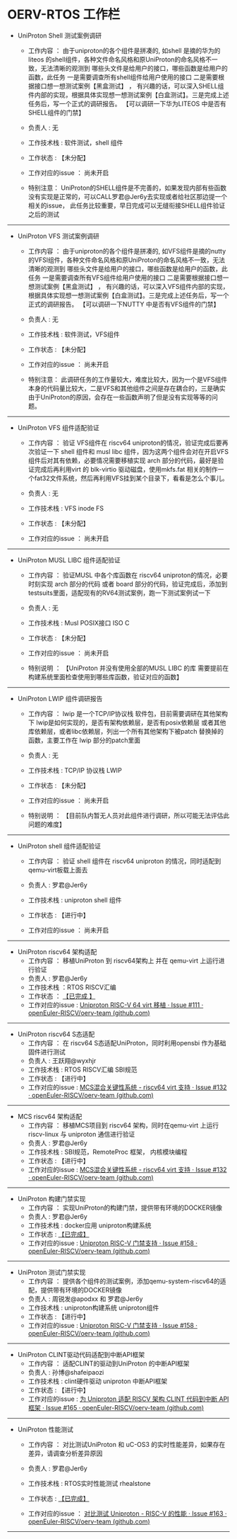 # OERV-RTOS 工作栏

- UniProton Shell 测试案例调研
  - 工作内容 ： 由于uniproton的各个组件是拼凑的, 如shell 是摘的华为的liteos 的shell组件，各种文件命名风格和原UniProton的命名风格不一致，无法清晰的观测到 哪些头文件是给用户的接口，哪些函数是给用户的函数，此任务 一是需要调查所有shell组件给用户使用的接口 二是需要根据接口想一想测试案例【黑盒测试】 ， 有兴趣的话，可以深入SHELL组件内部的实现，根据具体实现想一想测试案例【白盒测试】。三是完成上述任务后，写一个正式的调研报告。 【可以调研一下华为LITEOS 中是否有SHELL组件的门禁】
  - 负责人     :    无

  - 工作技术栈 :  软件测试，shell 组件

  - 工作状态 :   【未分配】

  - 工作对应的issue ： 尚未开启

  - 特别注意： UniProton的SHELL组件是不完善的，如果发现内部有些函数没有实现是正常的，可以CALL罗君@Jer6y去实现或者给社区那边提一个相关的issue， 此任务比较重要，早日完成可以无缝衔接SHELL组件验证之后的测试


------



- UniProton VFS 测试案例调研
  - 工作内容 ： 由于uniproton的各个组件是拼凑的, 如VFS组件是摘的nutty 的VFSl组件，各种文件命名风格和原UniProton的命名风格不一致，无法清晰的观测到 哪些头文件是给用户的接口，哪些函数是给用户的函数，此任务 一是需要调查所有VFS组件给用户使用的接口 二是需要根据接口想一想测试案例【黑盒测试】 ， 有兴趣的话，可以深入VFS组件内部的实现，根据具体实现想一想测试案例【白盒测试】。三是完成上述任务后，写一个正式的调研报告。 【可以调研一下NUTTY 中是否有VFS组件的门禁】
  - 负责人     :    无

  - 工作技术栈 :  软件测试，VFS组件

  - 工作状态 :   【未分配】

  - 工作对应的issue ： 尚未开启

  - 特别注意： 此调研任务的工作量较大，难度比较大，因为一个是VFS组件本身的代码量比较大，二是VFS和其他组件之间是存在耦合的，三是确实由于UniProton的原因，会存在一些函数声明了但是没有实现等等的问题。



------



- UniProton  VFS 组件适配验证
  - 工作内容 ： 验证 VFS组件在 riscv64 uniproton的情况，验证完成后要再次验证一下 shell 组件和 musl libc 组件，因为这两个组件会对在开启VFS组件后对其有依赖，必要情况需要移植实现 arch 部分的代码，最好是验证完成后再利用virt 的 blk-virtio 驱动磁盘，使用mkfs.fat 相关的制作一个fat32文件系统，然后再利用VFS挂到某个目录下，看看是怎么个事儿。

  - 负责人     :    无

  - 工作技术栈 :  VFS inode FS  

  - 工作状态 :   【未分配】

  - 工作对应的issue ： 尚未开启

------



- UniProton  MUSL LIBC 组件适配验证

  - 工作内容 ： 验证MUSL 中各个库函数在 riscv64 uniproton的情况，必要时刻实现 arch 部分的代码 或者 board 部分的代码，验证完成后，添加到 testsuits里面，适配现有的RV64测试案例，跑一下测试案例试一下

  - 负责人     :    无

  - 工作技术栈 :  Musl POSIX接口 ISO C

  - 工作状态 :   【未分配】

  - 工作对应的issue ： 尚未开启
  - 特别说明 ： 【UniProton 并没有使用全部的MUSL LIBC 的库 需要提前在构建系统里面检查使用到哪些库函数，验证对应的函数】

------



- UniProton  LWIP 组件调研报告

  - 工作内容 ：  lwip 是一个TCP/IP协议栈 软件包，目前需要调研在其他架构下 lwip是如何实现的，是否有架构依赖层，是否有posix依赖层 或者其他库依赖层，或者libc依赖层，列出一个所有其他架构下被patch 替换掉的函数，主要工作在 lwip 部分的patch里面

  - 负责人     :    无

  - 工作技术栈 :  TCP/IP 协议栈 LWIP 

  - 工作状态 :   【未分配】

  - 工作对应的issue ： 尚未开启

  - 特别说明 ： 【目前队内暂无人员对此组件进行调研，所以可能无法评估此问题的难度】

------



- UniProton  shell 组件适配验证

  - 工作内容 ： 验证 shell 组件在 riscv64 uniproton 的情况，同时适配到qemu-virt板载上面去	

  - 负责人     :    罗君@Jer6y

  - 工作技术栈 :  uniproton shell 组件 

  - 工作状态 :   【进行中】

  - 工作对应的issue ： 尚未开启

------



- UniProton riscv64 架构适配
  - 工作内容 ： 移植UniProton 到 riscv64架构上 并在 qemu-virt 上运行进行验证
  - 负责人     :    罗君@Jer6y
  - 工作技术栈 ：RTOS  RISCV汇编
  - 工作状态  ： [【已完成 】](https://gitee.com/openeuler/UniProton/pulls/292)
  - 工作对应的issue : [Uniproton RISC-V 64 virt 移植 · Issue #111 · openEuler-RISCV/oerv-team (github.com)](https://github.com/openEuler-RISCV/oerv-team/issues/111)

------



- UniProton riscv64 S态适配
  - 工作内容 ： 在 riscv64 S态适配UniProton，同时利用opensbi 作为基础固件进行测试
  - 负责人     :    王跃翔@wyxhjr
  - 工作技术栈 :  RTOS RISCV汇编 SBI规范
  - 工作状态 :   【进行中】
  - 工作对应的issue : [MCS混合关键性系统 - riscv64 virt 支持 · Issue #132 · openEuler-RISCV/oerv-team (github.com)](https://github.com/openEuler-RISCV/oerv-team/issues/132)

------



- MCS  riscv64 架构适配
  - 工作内容 ： 移植MCS项目到 riscv64 架构，同时在qemu-virt 上运行 riscv-linux 与 uniproton 通信进行验证
  - 负责人     :    罗君@Jer6y
  - 工作技术栈 :  SBI规范，RemoteProc 框架， 内核模块编程
  - 工作状态 :   【进行中】
  - 工作对应的issue : [MCS混合关键性系统 - riscv64 virt 支持 · Issue #132 · openEuler-RISCV/oerv-team (github.com)](https://github.com/openEuler-RISCV/oerv-team/issues/132)

------



- UniProton 构建门禁实现
  - 工作内容 ： 实现UniProton的构建门禁，提供带有环境的DOCKER镜像
  - 负责人     :    罗君@Jer6y
  - 工作技术栈 :  docker应用 uniproton构建系统 
  - 工作状态 :   [【已完成】](https://gitee.com/openeuler/embedded-ci/pulls/47)
  - 工作对应的issue : [Uniproton RISC-V 门禁支持 · Issue #158 · openEuler-RISCV/oerv-team (github.com)](https://github.com/openEuler-RISCV/oerv-team/issues/158)

------



- UniProton 测试门禁实现
  - 工作内容 ： 提供各个组件的测试案例，添加qemu-system-riscv64的适配，提供带有环境的DOCKER镜像
  - 负责人     :    周锐发@apodxx 和 罗君@Jer6y
  - 工作技术栈 :  uniproton构建系统  uniproton组件
  - 工作状态 :   【进行中】
  - 工作对应的issue : [Uniproton RISC-V 门禁支持 · Issue #158 · openEuler-RISCV/oerv-team (github.com)](https://github.com/openEuler-RISCV/oerv-team/issues/158)

------



- UniProton CLINT驱动代码适配到中断API框架
  - 工作内容 ： 适配CLINT的驱动到UniProton 的中断API框架
  - 负责人     :    孙博@shafeipaozi
  - 工作技术栈 :  clint硬件驱动 uniproton 中断API框架
  - 工作状态 :   【进行中】
  - 工作对应的issue : [为 Uniproton 适配 RISCV 架构 CLINT 代码到中断 API 框架 · Issue #165 · openEuler-RISCV/oerv-team (github.com)](https://github.com/openEuler-RISCV/oerv-team/issues/165) 

------



- UniProton 性能测试

  - 工作内容 ： 对比测试UniProton 和 uC-OS3 的实时性能差异，如果存在差异，请调查分析差异原因	

  - 负责人     :    罗君@Jer6y

  - 工作技术栈 :  RTOS实时性能测试 rhealstone 

  - 工作状态 :   [【已完成】](https://github.com/Jer6y/oerv_intern_record/blob/main/UniProton_/_test_.md)

  - 工作对应的issue ： [对比测试 Uniproton - RISC-V 的性能 · Issue #163 · openEuler-RISCV/oerv-team (github.com)](https://github.com/openEuler-RISCV/oerv-team/issues/163)

------

